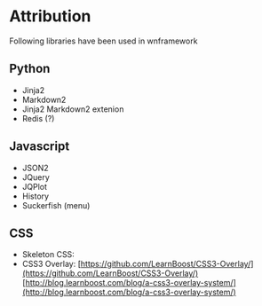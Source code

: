 # Attribution

Following libraries have been used in wnframework

## Python

- Jinja2
- Markdown2
- Jinja2 Markdown2 extenion
- Redis (?)

## Javascript

- JSON2
- JQuery
- JQPlot
- History
- Suckerfish (menu)

## CSS

- Skeleton CSS:
- CSS3 Overlay:
	[https://github.com/LearnBoost/CSS3-Overlay/](https://github.com/LearnBoost/CSS3-Overlay/)
	[http://blog.learnboost.com/blog/a-css3-overlay-system/](http://blog.learnboost.com/blog/a-css3-overlay-system/)

